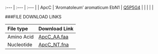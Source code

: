  :--- | :--- | :--- |
| ApcC | ‘Aromatoleum’ aromaticum EbN1 | [Q5P5G4](http://www.ncbi.nlm.nih.gov/protein/Q5P5G4) |
| []() | | |

###FILE DOWNLOAD LINKS

 File type | Download Link |
 :--- | :---------- | 
| Amino Acid | [ApcC_AA.faa](amino_acid/ApcC_AA.faa) |
| Nucleotide | [ApcC_NT.fna](nucleotide/apcC_NT.fna) |


